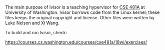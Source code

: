 The main purpose of lvisor is a teaching hypervisor for [CSE 481A]
at University of Washington.  lvisor borrows code from the Linux kernel;
these files keeps the original copyright and license.
Other files were written by Luke Nelson and Xi Wang.

To build and run lvisor, check:

<https://courses.cs.washington.edu/courses/cse481a/18wi/exercises/>

[CSE 481A]: https://courses.cs.washington.edu/courses/cse481a/
